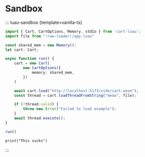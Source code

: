 # Sandbox

::: luau-sandbox {template=vanilla-ts}
```ts /index.ts [hidden]
import { Cart, CartOptions, Memory, stdIo } from 'cart-luau';
import file from "!raw-loader!/app.luau"

const shared_mem = new Memory();
let cart: Cart;

async function run() {
    cart = new Cart(
        new CartOptions({
            memory: shared_mem,
        })
    )

    await cart.load("http://localhost:5173/vide/cart.wasm");
    const thread = cart.loadThreadFromString("meow", file);

    if (!thread.valid) {
        throw new Error("Failed to load example");
    }
    await thread.execute();
}

run()
```

```luau /app.luau [active]
print("This sucks")
```

:::
